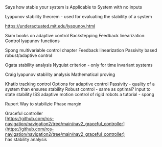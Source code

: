 Says how stable your system is
Applicable to System with no inputs

Lyapunov stability theorem - used for evaluating the stability of a system

https://underactuated.mit.edu/lyapunov.html

Siam books on adaptive control
Backstepping
Feedback linearization
Control lyapunov functions

Spong multivariable control chapter
Feedback linearization
Passivity based robust/adaptive control

Ogata stability analysis
Nyquist criterion - only for time invariant systems

Craig lyapunov stability analysis
Mathematical proving

Khatib tracking control
Options for adaptive control
Passivity - quality of a system than ensures stability
Robust control - same as optimal?
Input to state stability ISS
adaptive motion control of rigid robots a tutorial - spong

Rupert
Way to stabilizie
Phase margin

Graceful controller  
[https://github.com/ros-navigation/navigation2/tree/main/nav2_graceful_controller](https://github.com/ros-navigation/navigation2/tree/main/nav2_graceful_controller)  
has stability analysis